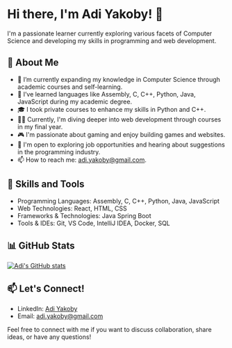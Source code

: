 # Hi there, I'm Adi Yakoby! 👋

I'm a passionate learner currently exploring various facets of Computer Science and developing my skills in programming and web development.

## 🌱 About Me

- 🔭 I’m currently expanding my knowledge in Computer Science through academic courses and self-learning.
- 🌱 I’ve learned languages like Assembly, C, C++, Python, Java, JavaScript during my academic degree.
- 🎓 I took private courses to enhance my skills in Python and C++.
- 👨‍💻 Currently, I'm diving deeper into web development through courses in my final year.
- 🎮 I'm passionate about gaming and enjoy building games and websites.
- 💼 I'm open to exploring job opportunities and hearing about suggestions in the programming industry.
- 📫 How to reach me: adi.yakoby@gmail.com.

## 🚀 Skills and Tools

- Programming Languages: Assembly, C, C++, Python, Java, JavaScript
- Web Technologies: React, HTML, CSS
- Frameworks & Technologies: Java Spring Boot
- Tools & IDEs: Git, VS Code, IntelliJ IDEA, Docker, SQL

## 📊 GitHub Stats

[![Adi's GitHub stats](https://github-readme-stats.vercel.app/api?username=adiyakoby&count_private=true&show_icons=true&theme=radical)](https://github.com/adiyakoby/github-readme-stats)

## 📫 Let's Connect!

- LinkedIn: [Adi Yakoby](https://www.linkedin.com/in/adi-yakoby/)
- Email: adi.yakoby@gmail.com

Feel free to connect with me if you want to discuss collaboration, share ideas, or have any questions!
